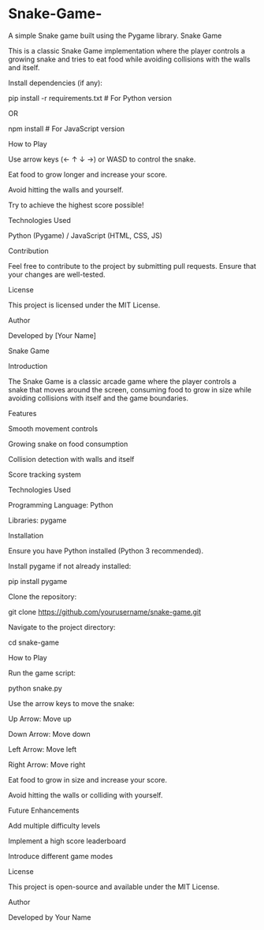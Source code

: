 # Snake-Game-
A simple Snake game built using the Pygame library.
Snake Game

This is a classic Snake Game implementation where the player controls a growing snake and tries to eat food while avoiding collisions with the walls and itself.


Install dependencies (if any):

pip install -r requirements.txt   # For Python version

OR

npm install   # For JavaScript version

How to Play

Use arrow keys (← ↑ ↓ →) or WASD to control the snake.

Eat food to grow longer and increase your score.

Avoid hitting the walls and yourself.

Try to achieve the highest score possible!

Technologies Used

Python (Pygame) / JavaScript (HTML, CSS, JS)

Contribution

Feel free to contribute to the project by submitting pull requests. Ensure that your changes are well-tested.

License

This project is licensed under the MIT License.

Author

Developed by [Your Name]



Snake Game

Introduction

The Snake Game is a classic arcade game where the player controls a snake that moves around the screen, consuming food to grow in size while avoiding collisions with itself and the game boundaries.

Features

Smooth movement controls

Growing snake on food consumption

Collision detection with walls and itself

Score tracking system

Technologies Used

Programming Language: Python

Libraries: pygame

Installation

Ensure you have Python installed (Python 3 recommended).

Install pygame if not already installed:

pip install pygame

Clone the repository:

git clone https://github.com/yourusername/snake-game.git

Navigate to the project directory:

cd snake-game

How to Play

Run the game script:

python snake.py

Use the arrow keys to move the snake:

Up Arrow: Move up

Down Arrow: Move down

Left Arrow: Move left

Right Arrow: Move right

Eat food to grow in size and increase your score.

Avoid hitting the walls or colliding with yourself.

Future Enhancements

Add multiple difficulty levels

Implement a high score leaderboard

Introduce different game modes

License

This project is open-source and available under the MIT License.

Author

Developed by Your Name

